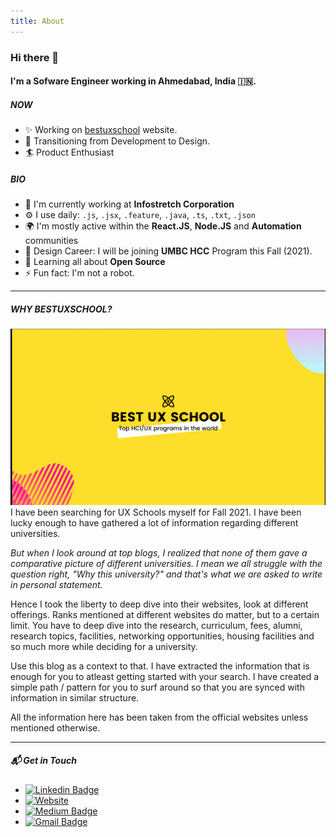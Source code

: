 ```yaml
---
title: About
---
```


### Hi there 👋

#### I'm a Sofware Engineer working in Ahmedabad, India 🇮🇳.

##### NOW

- ✨ Working on [bestuxschool](https://www.bestuxschool) website.
- 🦉 Transitioning from Development to Design.
- 🏄 Product Enthusiast

##### BIO

- 🏢 I'm currently working at **Infostretch Corporation**
- ⚙️ I use daily: `.js`, `.jsx`, `.feature`, `.java`, `.ts`, `.txt`, `.json`
- 🌍 I'm mostly active within the **React.JS**, **Node.JS** and **Automation** communities
- 💅 Design Career: I will be joining **UMBC HCC** Program this Fall (2021).
- 🌱 Learning all about **Open Source**
- ⚡️ Fun fact: I'm not a robot.

---

#####  WHY BESTUXSCHOOL?
![bestuxschool](bestuxschool.png)
I have been searching for UX Schools myself for Fall 2021. I have been lucky enough to have gathered a lot of information regarding different universities. 

*But when I look around at top blogs, I realized that none of them gave a comparative picture of different universities. I mean we all struggle with the question right, "Why this university?" and that's what we are asked to write in personal statement.*

Hence I took the liberty to deep dive into their websites, look at different offerings. Ranks mentioned at different websites do matter, but to a certain limit. You have to deep dive into the research, curriculum, fees, alumni, research topics, facilities, networking opportunities, housing facilities and so much more while deciding for a university.

Use this blog as a context to that. I have extracted the information that is enough for you to atleast getting started with your search. I have created a simple path / pattern for you to surf around so that you are synced with information in similar structure.

All the information here has been taken from the official websites unless mentioned otherwise.

---

##### 📬 Get in Touch
- [![Linkedin Badge](https://img.shields.io/badge/-shivamgohel-blue?style=flat-square&logo=Linkedin&logoColor=white&link=https://www.linkedin.com/in/shivamgohel/)](https://www.linkedin.com/in/shivamgohel/)
- [![Website](https://img.shields.io/badge/Website-shivam.bio-informational?style=flat-square&color=black&logo=vercel&logo=Medium&logoColor=white&link=https://o-x-y-g-e-n.github.io/)](https://o-x-y-g-e-n.github.io/)
- [![Medium Badge](https://img.shields.io/badge/-@shivamgohel-03a57a?style=flat-square&labelColor=000000&logo=Medium&link=https://www.linkedin.com/in/shivamgohel/)](https://shivamgohel.medium.com/)
- [![Gmail Badge](https://img.shields.io/badge/-shivamgohel777@gmail.com-c14438?style=flat-square&logo=Gmail&logoColor=white&link=mailto:shivamgohel777@gmail.com)](mailto:shivamgohel777@gmail.com)



